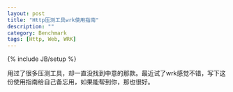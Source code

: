 ```yaml
---
layout: post
title: "Http压测工具wrk使用指南"
description: ""
category: Benchmark 
tags: [Http, Web, WRK]
---
```

{% include JB/setup %}

用过了很多压测工具，却一直没找到中意的那款。最近试了wrk感觉不错，写下这份使用指南给自己备忘用，如果能帮到你，那也很好。